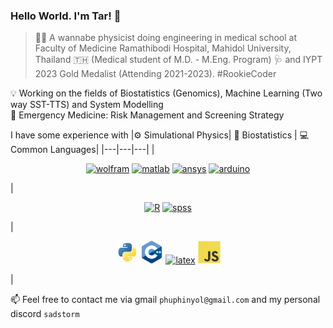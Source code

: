 ### Hello World. I'm Tar! 👋

> 🌱✨ A wannabe physicist doing engineering in medical school at Faculty of Medicine Ramathibodi Hospital, Mahidol University, Thailand 🇹🇭 (Medical student of M.D. - M.Eng. Program) 🩺 and IYPT 2023 Gold Medalist (Attending 2021-2023). #RookieCoder

💡 Working on the fields of Biostatistics (Genomics), Machine Learning (Two way SST-TTS) and System Modelling <br>
🎯 Emergency Medicine: Risk Management and Screening Strategy

I have some experience with
|⚙️ Simulational Physics| 🧬 Biostatistics | 💻 Common Languages|
|---|---|---|
|<p align="center"> <a href="https://www.wolfram.com/language/" target="_blank" rel="noreferrer"><img src="https://cdn.worldvectorlogo.com/logos/wolfram-language.svg" alt="wolfram" width="36" height="36"/></a> <a href="https://www.mathworks.com" target="_blank" rel="noreferrer"><img src="https://cdn.worldvectorlogo.com/logos/matlab.svg" alt="matlab" width="36" height="36"/></a> <a href="https://www.ansys.com" target="_blank" rel="noreferrer"><img src="https://ww2.freelogovectors.net/svg17/ansys_logo-freelogovectors.net.svg" alt="ansys" width="36" height="36"/></a> <a href="https://www.arduino.cc/" target="_blank" rel="noreferrer"> <img src="https://cdn.worldvectorlogo.com/logos/arduino-1.svg" alt="arduino" width="36" height="36"/> </a> </p>|<p align="center"> <a href="https://www.r-project.org" target="_blank" rel="noreferrer"><img src="https://cdn.worldvectorlogo.com/logos/r-lang.svg" alt="R" width="36" height="36"/></a> <a href="https://www.ibm.com/products/spss-statistics" target="_blank" rel="noreferrer"><img src="https://cdn.worldvectorlogo.com/logos/spss-1.svg" alt="spss" width="36" height="36"/></a> </p>|<p align="center"> <a href="https://www.python.org" target="_blank" rel="noreferrer"><img src="https://raw.githubusercontent.com/devicons/devicon/master/icons/python/python-original.svg" alt="python" width="36" height="36"/></a> <a href="https://www.w3schools.com/cpp/" target="_blank" rel="noreferrer"><img src="https://raw.githubusercontent.com/devicons/devicon/master/icons/cplusplus/cplusplus-original.svg" alt="cplusplus" width="36" height="36"/></a> <a href="https://www.latex-project.org" target="_blank" rel="noreferrer"><img src="https://cdn.worldvectorlogo.com/logos/latex.svg" alt="latex" width="36" height="36"/></a> <a href="https://developer.mozilla.org/en-US/docs/Web/JavaScript" target="_blank" rel="noreferrer"><img src="https://raw.githubusercontent.com/devicons/devicon/master/icons/javascript/javascript-original.svg" alt="javascript" width="36" height="36"/></a> </p>| 
  
📫 Feel free to contact me via gmail `phuphinyol@gmail.com` and my personal discord `sadstorm`

